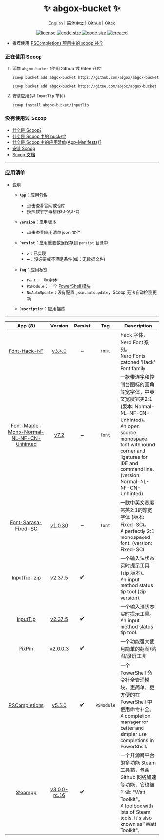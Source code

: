<p align="center">
    <h1 align="center">✨ abgox-bucket ✨</h1>
</p>

<p align="center">
    <a href="readme.md">English</a> |
    <a href="readme-cn.md">简体中文</a> |
    <a href="https://github.com/abgox/abgox-bucket">Github</a> |
    <a href="https://gitee.com/abgox/abgox-bucket">Gitee</a>
</p>

<p align="center">
    <a href="https://github.com/abgox/abgox-bucket/blob/main/license">
        <img src="https://img.shields.io/github/license/abgox/abgox-bucket" alt="license" />
    </a>
    <a href="https://img.shields.io/github/languages/code-size/abgox/abgox-bucket.svg">
        <img src="https://img.shields.io/github/languages/code-size/abgox/abgox-bucket.svg" alt="code size" />
    </a>
    <a href="https://img.shields.io/github/repo-size/abgox/abgox-bucket.svg">
        <img src="https://img.shields.io/github/repo-size/abgox/abgox-bucket.svg" alt="code size" />
    </a>
    <a href="https://github.com/abgox/abgox-bucket">
        <img src="https://img.shields.io/github/created-at/abgox/abgox-bucket" alt="created" />
    </a>
</p>

-   推荐使用 [PSCompletions 项目中的 scoop 补全 ](https://gitee.com/abgox/PSCompletions "PSCompletions")

### 正在使用 Scoop

1. 添加 `abgox-bucket` (使用 Github 或 Gitee 仓库)

    ```shell
    scoop bucket add abgox-bucket https://github.com/abgox/abgox-bucket
    ```

    ```shell
    scoop bucket add abgox-bucket https://gitee.com/abgox/abgox-bucket
    ```

2. 安装应用(以 `InputTip` 举例)

    ```shell
    scoop install abgox-bucket/InputTip
    ```

### 没有使用过 Scoop

-   [什么是 Scoop?](https://github.com/ScoopInstaller/Scoop)
-   [什么是 Scoop 中的 bucket?](https://github.com/ScoopInstaller/Scoop)
-   [什么是 Scoop 中的应用清单(App-Manifests)?](https://github.com/ScoopInstaller/Scoop/wiki/App-Manifests)
-   [安装 Scoop](https://github.com/ScoopInstaller/Install)
-   [Scoop 文档](https://github.com/ScoopInstaller/Scoop/wiki)

---

### 应用清单

-   说明

    -   **`App`**：应用包名
        -   点击查看官网或仓库
        -   按照数字字母排序(0-9,a-z)
    -   **`Version`**：应用版本
        -   点击查看应用清单 json 文件
    -   **`Persist`**：应用重要数据保存到 `persist` 目录中
        -   **`✔️`**：已实现
        -   **`➖`**：没必要或不满足条件(如：无数据文件)
    -   **`Tag`**：应用标签

        -   `Font`：一种字体
        -   `PSModule`：一个 [PowerShell 模块](https://learn.microsoft.com/powershell/module/microsoft.powershell.core/about/about_modules)
        -   `NoAutoUpdate`：没有配置 `json.autoupdate`，Scoop 无法自动检测更新

    -   **`Description`**：应用描述

---

<!-- prettier-ignore-start -->
|App (8)|Version|Persist|Tag|Description|
|:-:|:-:|:-:|:-:|-|
|[Font-Hack-NF](https://github.com/ryanoasis/nerd-fonts)|[v3.4.0](./bucket/Font-Hack-NF.json)|➖|`Font`|Hack 字体，Nerd Font 系列。<br />Nerd Fonts patched 'Hack' Font family.|
|[Font-Maple-Mono-Normal-NL-NF-CN-Unhinted](https://github.com/subframe7536/Maple-font)|[v7.2](./bucket/Font-Maple-Mono-Normal-NL-NF-CN-Unhinted.json)|➖|`Font`|一款带连字和控制台图标的圆角等宽字体，中英文宽度完美2:1 (版本: Normal-NL-NF-CN-Unhinted)。<br /> An open source monospace font with round corner and ligatures for IDE and command line. (version: Normal-NL-NF-CN-Unhinted)|
|[Font-Sarasa-Fixed-SC](https://github.com/be5invis/Sarasa-Gothic)|[v1.0.30](./bucket/Font-Sarasa-Fixed-SC.json)|➖|`Font`|一款中英文宽度完美2:1的等宽字体 (版本: Fixed-SC)。<br />A perfectly 2:1 monospaced font. (version: Fixed-SC)|
|[InputTip-zip](https://inputtip.abgox.com)|[v2.37.5](./bucket/InputTip-zip.json)|✔️||一个输入法状态实时提示工具(zip 版本)。<br />An input method status tip tool (zip version).|
|[InputTip](https://inputtip.abgox.com/)|[v2.37.5](./bucket/InputTip.json)|✔️||一个输入法状态实时提示工具。<br />An input method status tip tool.|
|[PixPin](https://pixpin.cn/)|[v2.0.0.3](./bucket/PixPin.json)|✔️||一个功能强大使用简单的截图/贴图/录屏工具|
|[PSCompletions](https://pscompletions.abgox.com/)|[v5.5.0](./bucket/PSCompletions.json)|✔️|`PSModule`|一个 PowerShell 命令补全管理模块，更简单、更方便的在 PowerShell 中使用命令补全。<br />A completion manager for better and simpler use completions in PowerShell.|
|[Steampp](https://steampp.net/)|[v3.0.0-rc.16](./bucket/Steampp.json)|✔️||一个开源跨平台的多功能 Steam 工具箱，包含 Github 网络加速等功能，它也被叫做: "Watt Toolkit"。<br />A toolbox with lots of Steam tools. It's also known as "Watt Toolkit".|
<!-- prettier-ignore-end -->
